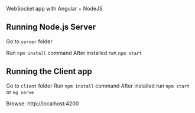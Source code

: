 WebSocket app with Angular + NodeJS

## Running Node.js Server
Go to `server` folder 

Run `npm install` command
After installed run `npm start`

## Running the Client app
Go to `client` folder
Run `npm install` command
After installed run `npm start` or `ng serve`


Browse: http://localhost:4200

